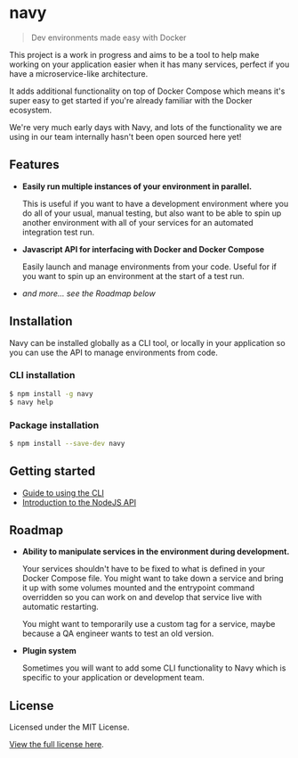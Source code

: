 navy
====

> Dev environments made easy with Docker

This project is a work in progress and aims to be a tool to help make working on your application easier when it has many services,
perfect if you have a microservice-like architecture.

It adds additional functionality on top of Docker Compose which means it's super easy to get started if you're already familiar with the Docker ecosystem.

We're very much early days with Navy, and lots of the functionality we are using in our team internally hasn't been open sourced here yet!

## Features

- **Easily run multiple instances of your environment in parallel.**

  This is useful if you want to have a development environment where you do all of your usual, manual testing,
  but also want to be able to spin up another environment with all of your services for an automated integration test run.

- **Javascript API for interfacing with Docker and Docker Compose**

  Easily launch and manage environments from your code. Useful for if you want to spin up an environment at the start of a test run.

- *and more... see the Roadmap below*


## Installation

Navy can be installed globally as a CLI tool, or locally in your application so you can use the API to manage environments from code.

### CLI installation

```sh
$ npm install -g navy
$ navy help
```

### Package installation

```sh
$ npm install --save-dev navy
```

## Getting started

- [Guide to using the CLI](../../docs/using-the-cli.md)
- [Introduction to the NodeJS API](../../docs/api-intro.md)

## Roadmap

- **Ability to manipulate services in the environment during development.**

  Your services shouldn't have to be fixed to what is defined in your Docker Compose file. You might want to take down a service and
  bring it up with some volumes mounted and the entrypoint command overridden so you can work on and develop that service live with automatic restarting.

  You might want to temporarily use a custom tag for a service, maybe because a QA engineer wants to test an old version.

- **Plugin system**

  Sometimes you will want to add some CLI functionality to Navy which is specific to your application or development team.


## License

Licensed under the MIT License.

[View the full license here](https://raw.githubusercontent.com/momentumft/navy/master/LICENSE).
